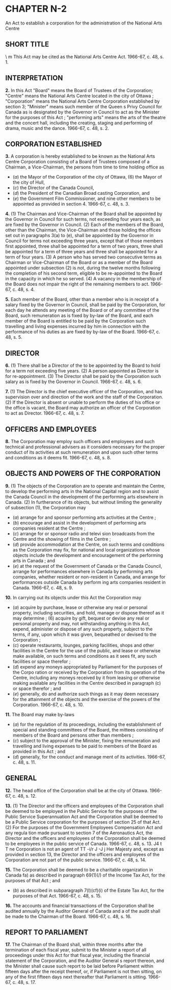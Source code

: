 
# CHAPTER N-2
An Act to establish a corporation for the
administration of the National Arts
Centre

## SHORT TITLE
\ m This Act may be cited as the National
Arts Centre Act. 1966-67, c. 48, s. 1.

## INTERPRETATION

**2.** In this Act
"Board" means the Board of Trustees of the
Corporation;
"Centre" means the National Arts Centre
located in the city of Ottawa ;
"Corporation" means the National Arts
Centre Corporation established by section
3;
"Minister" means such member of the Queen s
Privy Council for Canada as is designated
by the Governor in Council to act as the
Minister for the purposes of this Act ;
"performing arts" means the arts of the
theatre and the concert hall, including the
creating, staging and performing of drama,
music and the dance. 1966-67, c. 48, s. 2.

## CORPORATION ESTABLISHED

**3.** A corporation is hereby established to
be known as the National Arts Centre
Corporation consisting of a Board of Trustees
composed of a Chairman, a Vice-Chairman,
the persons from time to time holding office
as
  * (_a_) the Mayor of the Corporation of the
city of Ottawa,
(6) the Mayor of the city of Hull,
  * (_c_) the Director of the Canada Council,
  * (_d_) the President of the Canadian Broad
casting Corporation, and
  * (_e_) the Government Film Commissioner,
and nine other members to be appointed as
provided in section 4. 1966-67, c. 48, s. 3.

**4.** (1) The Chairman and Vice-Chairman
of the Board shall be appointed by the
Governor in Council for such terms, not
exceeding four years each, as are fixed by the
Governor in Council.
(2) Each of the members of the Board,
other than the Chairman, the Vice-Chairman
and those holding the offices set out in
paragraphs 3(a) to (e), shall be appointed by
the Governor in Council for terms not
exceeding three years, except that of those
members first appointed, three shall be
appointed for a term of two years, three shall
be appointed for a term of three years and
three shall be appointed for a term of four
years.
(3) A person who has served two consecutive
terms as Chairman or Vice-Chairman of the
Board or as a member of the Board appointed
under subsection (2) is not, during the twelve
months following the completion of his second
term, eligible to be re-appointed to the Board
in the capacity in which he so served.
(4) A vacancy in the membership of the
Board does not impair the right of the
remaining members to act. 1966-67, c. 48, s. 4.

**5.** Each member of the Board, other than
a member who is in receipt of a salary fixed
by the Governor in Council, shall be paid by
the Corporation, for each day he attends any
meeting of the Board or of any committee of
the Board, such remuneration as is fixed by
by-law of the Board, and each member of the
Board is entitled to be paid by the Corporation
such travelling and living expenses incurred
by him in connection with the performance
of his duties as are fixed by by-law of the
Board. 1966-67, c. 48, s. 5.

## DIRECTOR

**6.** (1) There shall be a Director of the
to be appointed by the Board to hold
for a term not exceeding five years.
(2) A person appointed as Director is
for re-appointment.
(3) The Director shall be paid by the
Corporation such salary as is fixed by the
Governor in Council. 1966-67, c. 48, s. 6.

**7.** (1) The Director is the chief executive
officer of the Corporation, and has supervision
over and direction of the work and the staff
of the Corporation.
(2) If the Director is absent or unable to
perform the duties of his office or the office
is vacant, the Board may authorize an officer
of the Corporation to act as Director. 1966-67,
c. 48, s. 7.

## OFFICERS AND EMPLOYEES

**8.** The Corporation may employ such
officers and employees and such technical
and professional advisers as it considers
necessary for the proper conduct of its
activities at such remuneration and upon such
other terms and conditions as it deems fit.
1966-67, c. 48, s. 8.

## OBJECTS AND POWERS OF THE CORPORATION

**9.** (1) The objects of the Corporation are
to operate and maintain the Centre, to
develop the performing arts in the National
Capital region and to assist the Canada
Council in the development of the performing
arts elsewhere in Canada.
(2) In furtherance of its objects, but without
limiting the generality of subsection (1), the
Corporation may
  * (_a_) arrange for and sponsor performing arts
activities at the Centre ;
  * (_b_) encourage and assist in the development
of performing arts companies resident at
the Centre ;
  * (_c_) arrange for or sponsor radio and televi
sion broadcasts from the Centre and the
showing of films in the Centre ;
  * (_d_) provide accommodation at the Centre,
on such terms and conditions as the
Corporation may fix, for national and local
organizations whose objects include the
development and encouragement of the
performing arts in Canada ; and
  * (_e_) at the request of the Government of
Canada or the Canada Council, arrange for
performances elsewhere in Canada by
performing arts companies, whether resident
or non-resident in Canada, and arrange for
performances outside Canada by perform
ing arts companies resident in Canada.
1966-67, c. 48, s. 9.

**10.** In carrying out its objects under this
Act the Corporation may
  * (_a_) acquire by purchase, lease or otherwise
any real or personal property, including
securities, and hold, manage or dispose
thereof as it may determine ;
(6) acquire by gift, bequest or devise any
real or personal property and may, not
withstanding anything in this Act, expend,
administer or dispose of any such property,
subject to the terms, if any, upon which it
was given, bequeathed or devised to the
Corporation ;
  * (_c_) operate restaurants, lounges, parking
facilities, shops and other facilities in the
Centre for the use of the public, and lease
or otherwise make available, on such terms
and conditions as it sees fit, any such
facilities or space therefor ;
  * (_d_) expend any moneys appropriated by
Parliament for the purposes of the Corpo
ration or received by the Corporation from
its operation of the Centre, including any
moneys received by it from leasing or
otherwise making available any facilities in
the Centre described in paragraph (c) or
space therefor ; and
  * (_e_) generally, do and authorize such things
as it may deem necessary for the attainment
of the objects and the exercise of the powers
of the Corporation. 1966-67, c. 48, s. 10.

**11.** The Board may make by-laws
  * (_a_) for the regulation of its proceedings,
including the establishment of special and
standing committees of the Board, the
mittees consisting of members of the Board
and persons other than members ;
  * (_c_) subject to the approval of the Minister,
fixing the remuneration and travelling and
living expenses to be paid to members of
the Board as provided in this Act ; and
  * (_d_) generally, for the conduct and manage
ment of its activities. 1966-67, c. 48, s. 11.

## GENERAL

**12.** The head office of the Corporation
shall be at the city of Ottawa. 1966-67, c. 48,
s. 12.

**13.** (1) The Director and the officers and
employees of the Corporation shall be deemed
to be employed in the Public Service for the
purposes of the Public Service Superannuation
Act and the Corporation shall be deemed to
be a Public Service corporation for the
purposes of section 25 of that Act.
(2) For the purposes of the Government
Employees Compensation Act and any regula
tion made pursuant to section 7 of the
Aeronautics Act, the Director and the officers
and employees of the Corporation shall be
deemed to be employees in the public service
of Canada. 1966-67, c. 48, s. 13.
J4 t T ne Corporation is not an agent of
TT -i/r J -J j
Her Majesty and, except as provided in
section 13, the Director and the officers and
employees of the Corporation are not part of
the public service. 1966-67, c. 48, s. 14.

**15.** The Corporation shall be deemed to
be a charitable organization in Canada
fa) as described in paragraph 69(1)(/) of the
Income Tax Act, for the purposes of that
Act ; and
  * (_b_) as described in subparagraph 7(l)(cf)(i)
of the Estate Tax Act, for the purposes of
that Act. 1966-67, c. 48, s. 15.

**16.** The accounts and financial transactions
of the Corporation shall be audited annually
by the Auditor General of Canada and a
of the audit shall be made to the
Chairman of the Board. 1966-67, c. 48, s. 16.

## REPORT TO PARLIAMENT

**17.** The Chairman of the Board shall,
within three months after the termination of
each fiscal year, submit to the Minister a
report of all proceedings under this Act for
that fiscal year, including the financial
statement of the Corporation, and the Auditor
General s report thereon, and the Minister
shall cause such report to be laid before
Parliament within fifteen days after the
receipt thereof, or, if Parliament is not then
sitting, on any of the first fifteen days next
thereafter that Parliament is sitting. 1966-67,
c. 48, s. 17.

